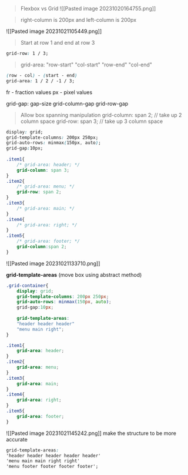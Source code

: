 > Flexbox vs Grid
![[Pasted image 20231020164755.png]]

>right-column is 200px and left-column is 200px

![[Pasted image 20231021105449.png]]

> Start at row 1 and end at row 3
```css
grid-row: 1 / 3; 
```

>grid-area: "row-start" "col-start" "row-end" "col-end"
```css
(row - col) - (start - end)
grid-area: 1 / 2 / -1 / 3;
```

fr - fraction values
px - pixel values

grid-gap: gap-size 
	grid-column-gap
	grid-row-gap


> Allow box spanning manipulation
grid-column: span 2; // take up 2 column space
grid-row: span 3;  // take up 3 column space
```css
display: grid;
grid-template-columns: 200px 250px;
grid-auto-rows: minmax(150px, auto);
grid-gap:10px;
    
.item1{
    /* grid-area: header; */
    grid-column: span 3;
}
.item2{
    /* grid-area: menu; */
    grid-row: span 2;
}
.item3{
    /* grid-area: main; */
}
.item4{
    /* grid-area: right; */
}
.item5{
    /* grid-area: footer; */
    grid-column:span 2;
}
```
![[Pasted image 20231021133710.png]]


**grid-template-areas** (move box using abstract method)
```css
.grid-container{
	display: grid;
	grid-template-columns: 200px 250px;
	grid-auto-rows: minmax(150px, auto);
	grid-gap:10px;
    
	grid-template-areas:
	"header header header"
	"menu main right";  
}

.item1{
    grid-area: header; 
}
.item2{
	grid-area: menu; 
}
.item3{
	grid-area: main; 
}
.item4{
	grid-area: right;
}
.item5{
    grid-area: footer;
}
```
![[Pasted image 20231021145242.png]]
make the structure to be more accurate
```css
grid-template-areas:
'header header header header header'
'menu main main right right'
'menu footer footer footer footer';
```
